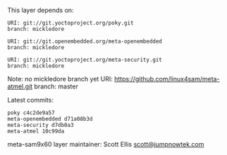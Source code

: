 This layer depends on:

    URI: git://git.yoctoproject.org/poky.git
    branch: mickledore

    URI: git://git.openembedded.org/meta-openembedded
    branch: mickledore

    URI: git://git.yoctoproject.org/meta-security.git
    branch: mickledore

Note: no mickledore branch yet
    URI: https://github.com/linux4sam/meta-atmel.git
    branch: master

Latest commits:

    poky c4c2de9a57
    meta-openembedded d71a08b3d
    meta-security d7db0a3
    meta-atmel 10c99da

meta-sam9x60 layer maintainer: Scott Ellis <scott@jumpnowtek.com>
